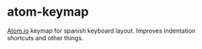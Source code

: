 atom-keymap
===========

[Atom.io](http://atom.io) keymap for spanish keyboard layout. Improves indentation shortcuts and other things.

